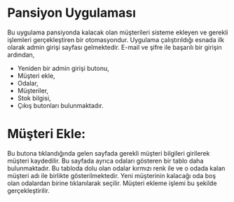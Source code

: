 # Pansiyon Uygulaması
Bu uygulama pansiyonda kalacak olan müşterileri sisteme ekleyen ve gerekli işlemleri gerçekleştiren bir otomasyondur. Uygulama çalıştırıldığı esnada ilk olarak admin girişi sayfası gelmektedir. E-mail ve şifre ile başarılı bir girişin ardından,
* Yeniden bir admin girişi butonu,
* Müşteri ekle,
* Odalar,
* Müşteriler,
* Stok bilgisi,
* Çıkış 
butonları bulunmaktadır. 

# Müşteri Ekle:
Bu butona tıklandığında gelen sayfada gerekli müşteri bilgileri girilerek müşteri kaydedilir. Bu sayfada ayrıca odaları gösteren bir tablo daha bulunmaktadır. Bu tabloda dolu olan odalar kırmızı renk ile ve o odada kalan müşteri adı ile birlikte gösterilmektedir. Yeni müşterinin kalacağı oda boş olan odalardan birine tıklanılarak seçilir. Müşteri ekleme işlemi bu şekilde gerçekleştirilir.
